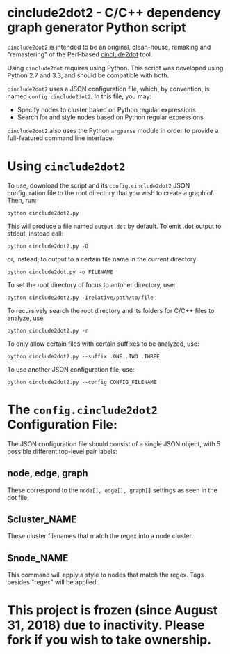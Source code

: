 # cinclude2dot2 - C/C++ dependency graph generator Python script

`cinclude2dot2` is intended to be an original, clean-house, remaking and 
"remastering" of the Perl-based [cinclude2dot](https://www.flourish.org/cinclude2dot/) tool. 

Using `cinclude2dot` requires using Python. This script was developed using
Python 2.7 and 3.3, and should be compatible with both.

`cinclude2dot2` uses a JSON configuration file, which, by convention,
is named `config.cinclude2dot2`. In this file, you may:

- Specify nodes to cluster based on Python regular expressions
- Search for and style nodes based on Python regular expressions

`cinclude2dot2` also uses the Python `argparse` module in order to
provide a full-featured command line interface.

# Using `cinclude2dot2`

To use, download the script and its `config.cinclude2dot2` JSON configuration
file to the root directory that you wish to create a graph of. Then, run:

    python cinclude2dot2.py

This will produce a file named `output.dot` by default. To emit .dot output
to stdout, instead call:

    python cinclude2dot2.py -O

or, instead, to output to a certain file name in the current directory:

    python cinclude2dot.py -o FILENAME

To set the root directory of focus to antoher directory, use:

    python cinclude2dot2.py -Irelative/path/to/file

To recursively search the root directory and its folders for C/C++ files
to analyze, use:

    python cinclude2dot2.py -r

To only allow certain files with certain suffixes to be analyzed, use:

    python cinclude2dot2.py --suffix .ONE .TWO .THREE

To use another JSON configuration file, use:

    python cinclude2dot2.py --config CONFIG_FILENAME

# The `config.cinclude2dot2` Configuration File:

The JSON configuration file should consist of a single JSON object,
with 5 possible different top-level pair labels:

## node, edge, graph

These correspond to the `node[], edge[], graph[]` settings as seen
in the dot file.

## $cluster_NAME

These cluster filenames that match the regex into a node cluster.

## $node_NAME

This command will apply a style to nodes that match the regex.
Tags besides "regex" will be applied.

# This project is frozen (since August 31, 2018) due to inactivity. Please fork if you wish to take ownership.
